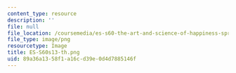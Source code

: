 ```yaml
---
content_type: resource
description: ''
file: null
file_location: /coursemedia/es-s60-the-art-and-science-of-happiness-spring-2013/89a36a1358f1a16cd39e0d4d7885146f_ES-S60s13-th.png
file_type: image/png
resourcetype: Image
title: ES-S60s13-th.png
uid: 89a36a13-58f1-a16c-d39e-0d4d7885146f
---
```

